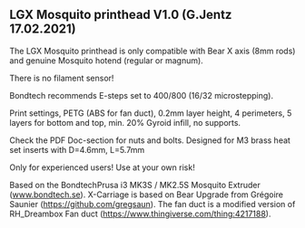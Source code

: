 ## LGX Mosquito printhead V1.0 (G.Jentz 17.02.2021)

The LGX Mosquito printhead is only compatible with Bear X axis (8mm rods) and genuine Mosquito hotend (regular or magnum).

There is no filament sensor!

Bondtech recommends E-steps set to 400/800 (16/32 microstepping).

Print settings, PETG (ABS for fan duct), 0.2mm layer height, 4 perimeters, 5 layers for bottom and top, min. 20% Gyroid infill, no supports.

Check the PDF Doc-section for nuts and bolts. 
Designed for M3 brass heat set inserts with D=4.6mm, L=5.7mm

Only for experienced users! Use at your own risk!


Based on the BondtechPrusa i3 MK3S / MK2.5S Mosquito Extruder  (www.bondtech.se).
X-Carriage is based on Bear Upgrade from Grégoire Saunier (https://github.com/gregsaun).
The fan duct is a modified version of RH_Dreambox Fan duct (https://www.thingiverse.com/thing:4217188).
